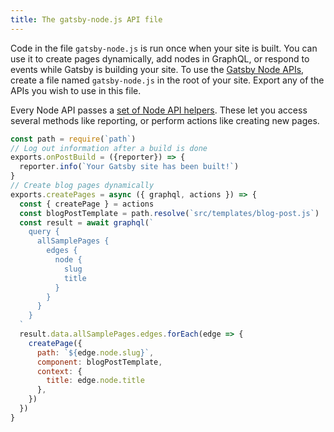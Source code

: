```yaml
---
title: The gatsby-node.js API file
---
```


Code in the file `gatsby-node.js` is run once when your site is built. You can use it to create pages dynamically, add nodes in GraphQL, or respond to events while Gatsby is building your site. To use the [Gatsby Node APIs](/docs/node-apis/), create a file named `gatsby-node.js` in the root of your site. Export any of the APIs you wish to use in this file.

Every Node API passes a [set of Node API helpers](/docs/node-api-helpers/). These let you access several methods like reporting, or perform actions like creating new pages.

```jsx:title=gatsby-node.js
const path = require(`path`)
// Log out information after a build is done
exports.onPostBuild = ({reporter}) => {
  reporter.info(`Your Gatsby site has been built!`)
}
// Create blog pages dynamically
exports.createPages = async ({ graphql, actions }) => {
  const { createPage } = actions
  const blogPostTemplate = path.resolve(`src/templates/blog-post.js`)
  const result = await graphql(`
    query {
      allSamplePages {
        edges {
          node {
            slug
            title
          }
        }
      }
    }
  `
  result.data.allSamplePages.edges.forEach(edge => {
    createPage({
      path: `${edge.node.slug}`,
      component: blogPostTemplate,
      context: {
        title: edge.node.title
      },
    })
  })
}
```
